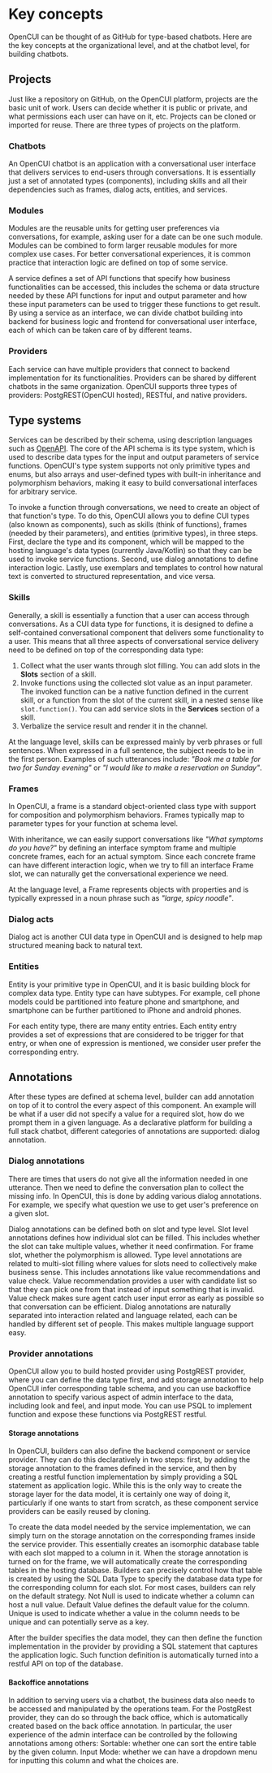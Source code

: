 # Key concepts

OpenCUI can be thought of as GitHub for type-based chatbots. Here are the key concepts at the organizational level, and at the chatbot level, for building chatbots.

## Projects
Just like a repository on GitHub, on the OpenCUI platform, projects are the basic unit of work. Users can decide whether it is public or private, and what permissions each user can have on it, etc. Projects can be cloned or imported for reuse. There are three types of projects on the platform.

### Chatbots
An OpenCUI chatbot is an application with a conversational user interface that delivers services to end-users through conversations. It is essentially just a set of annotated types (components), including skills and all their dependencies such as frames, dialog acts, entities, and services.

### Modules
Modules are the reusable units for getting user preferences via conversations, for example, asking user for a date can be one such module. Modules can be combined to form larger reusable modules for more complex use cases. For better conversational experiences, it is common practice that interaction logic are defined on top of some service.

A service defines a set of API functions that specify how business functionalities can be accessed, this includes the schema or data structure needed by these API functions for input and output parameter and how these input parameters can be used to trigger these functions to get result. By using a service as an interface, we can divide chatbot building into backend for business logic and frontend for conversational user interface, each of which can be taken care of by different teams.

### Providers
Each service can have multiple providers that connect to backend implementation for its functionalities. Providers can be shared by different chatbots in the same organization. OpenCUI supports three types of providers: PostgREST(OpenCUI hosted), RESTful, and native providers.

## Type systems
Services can be described by their schema, using description languages such as [OpenAPI](https://swagger.io/docs/specification/data-models/). The core of the API schema is its type system, which is used to describe data types for the input and output parameters of service functions. OpenCUI's type system supports not only primitive types and enums, but also arrays and user-defined types with built-in inheritance and polymorphism behaviors, making it easy to build conversational interfaces for arbitrary service.

To invoke a function through conversations, we need to create an object of that function's type. To do this, OpenCUI allows you to define CUI types (also known as components), such as skills (think of functions), frames (needed by their parameters), and entities (primitive types), in three steps. First, declare the type and its component, which will be mapped to the hosting language's data types (currently Java/Kotlin) so that they can be used to invoke service functions. Second, use dialog annotations to define interaction logic. Lastly, use exemplars and templates to control how natural text is converted to structured representation, and vice versa.

### Skills
Generally, a skill is essentially a function that a user can access through conversations. As a CUI data type for functions, it is designed to define a self-contained conversational component that delivers some functionality to a user. This means that all three aspects of conversational service delivery need to be defined on top of the corresponding data type:

1. Collect what the user wants through slot filling. You can add slots in the **Slots** section of a skill.
2. Invoke functions using the collected slot value as an input parameter. The invoked function can be a native function defined in the current skill, or a function from the slot of the current skill, in a nested sense like `slot.function()`. You can add service slots in the **Services** section of a skill.
3. Verbalize the service result and render it in the channel.

At the language level, skills can be expressed mainly by verb phrases or full sentences. When expressed in a full sentence, the subject needs to be in the first person. Examples of such utterances include: *"Book me a table for two for Sunday evening"* or *"I would like to make a reservation on Sunday"*.

### Frames
In OpenCUI, a frame is a standard object-oriented class type with support for composition and polymorphism behaviors. Frames typically map to parameter types for your function at schema level.

With inheritance, we can easily support conversations like *"What symptoms do you have?"* by defining an interface symptom frame and multiple concrete frames, each for an actual symptom. Since each concrete frame can have different interaction logic, when we try to fill an interface Frame slot, we can naturally get the conversational experience we need.

At the language level, a Frame represents objects with properties and is typically expressed in a noun phrase such as *"large, spicy noodle"*. 

### Dialog acts
Dialog act is another CUI data type in OpenCUI and is designed to help map structured meaning back to natural text.

### Entities
Entity is your primitive type in OpenCUI, and it is basic building block for complex data type. Entity type can have subtypes. For example, cell phone models could be partitioned into feature phone and smartphone, and smartphone can be further partitioned to iPhone and android phones.

For each entity type, there are many entity entries. Each entity entry provides a set of expressions that are considered to be trigger for that entry, or when one of expression is mentioned, we consider user prefer the corresponding entry. 

## Annotations
After these types are defined at schema level, builder can add annotation on top of it to control the every aspect of this component. An example will be what if a user did not specify a value for a required slot, how do we prompt them in a given language. As a declarative platform for building a full stack chatbot, different categories of annotations are supported: dialog annotation. 

### Dialog annotations
There are times that users do not give all the information needed in one utterance. Then we need to define the conversation plan to collect the missing info. In OpenCUI, this is done by adding various dialog annotations. For example, we specify what question we use to get user's preference on a given slot.

Dialog annotations can be defined both on slot and type level. Slot level annotations defines how individual slot can be filled. This includes whether the slot can take multiple values, whether it need confirmation. For frame slot, whether the polymorphism is allowed. Type level annotations are related to multi-slot filling where values for slots need to collectively make business sense. This includes annotations like value recommendations and value check. Value recommendation provides a user with candidate list so that they can pick one from that instead of input something that is invalid. Value check makes sure agent catch user input error as early as possible so that conversation can be efficient. Dialog annotations are naturally separated into interaction related and language related, each can be handled by different set of people. This makes multiple language support easy.

### Provider annotations
OpenCUI allow you to build hosted provider using PostgREST provider, where you can define the data type first, and add storage annotation to help OpenCUI infer corresponding table schema, and you can use backoffice annotation to specify various aspect of admin interface to the data, including look and feel, and input mode. You can use PSQL to implement function and expose these functions via PostgREST restful.

#### Storage annotations
In OpenCUI, builders can also define the backend component or service provider. They can do this declaratively in two steps: first, by adding the storage annotation to the frames defined in the service, and then by creating a restful function implementation by simply providing a SQL statement as application logic. While this is the only way to create the storage layer for the data model, it is certainly one way of doing it, particularly if one wants to start from scratch, as these component service providers can be easily reused by cloning.

To create the data model needed by the service implementation, we can simply turn on the storage annotation on the corresponding frames inside the service provider. This essentially creates an isomorphic database table with each slot mapped to a column in it. When the storage annotation is turned on for the frame, we will automatically create the corresponding tables in the hosting database. Builders can precisely control how that table is created by using the SQL Data Type to specify the database data type for the corresponding column for each slot. For most cases, builders can rely on the default strategy. Not Null is used to indicate whether a column can host a null value. Default Value defines the default value for the column. Unique is used to indicate whether a value in the column needs to be unique and can potentially serve as a key.

After the builder specifies the data model, they can then define the function implementation in the provider by providing a SQL statement that captures the application logic. Such function definition is automatically turned into a restful API on top of the database.

#### Backoffice annotations
In addition to serving users via a chatbot, the business data also needs to be accessed and manipulated by the operations team. For the PostgRest provider, they can do so through the back office, which is automatically created based on the back office annotation. In particular, the user experience of the admin interface can be controlled by the following annotations among others:
Sortable: whether one can sort the entire table by the given column.
Input Mode: whether we can have a dropdown menu for inputting this column and what the choices are.
